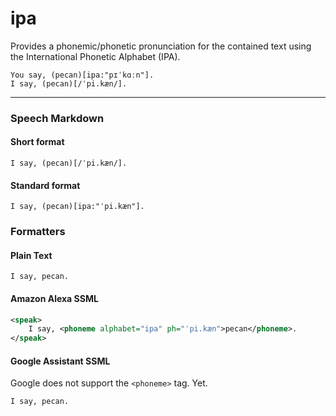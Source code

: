 # ipa

Provides a phonemic/phonetic pronunciation for the contained text using the International Phonetic Alphabet (IPA).

```text
You say, (pecan)[ipa:"pɪˈkɑːn"].
I say, (pecan)[/ˈpi.kæn/].
```

---

### Speech Markdown
#### Short format
```text
I say, (pecan)[/ˈpi.kæn/].
```

#### Standard format
```text
I say, (pecan)[ipa:"ˈpi.kæn"].
```

### Formatters
#### Plain Text
```text
I say, pecan.
```

#### Amazon Alexa SSML
```xml
<speak>
    I say, <phoneme alphabet="ipa" ph="ˈpi.kæn">pecan</phoneme>.
</speak>
```

#### Google Assistant SSML
Google does not support the `<phoneme>` tag. Yet.

```xml
I say, pecan.
```

